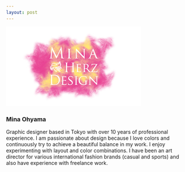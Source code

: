 ```yaml
---
layout: post
---
```

<a href="images/fulls/01.jpg" style="cursor: pointer; outline: 0px;" class="image fit thumb"><img src="/images/thumbs/01.jpg" class="fit image" alt="Hello"></a>
<h3>Mina Ohyama</h3>
<p>Graphic designer based in Tokyo with over 10 years of professional experience. I am
passionate about design because I love colors and continuously try to achieve a
beautiful balance in my work. I enjoy experimenting with layout and color combinations.
I have been an art director for various international fashion brands (casual and sports)
and also have experience with freelance work.</p>
